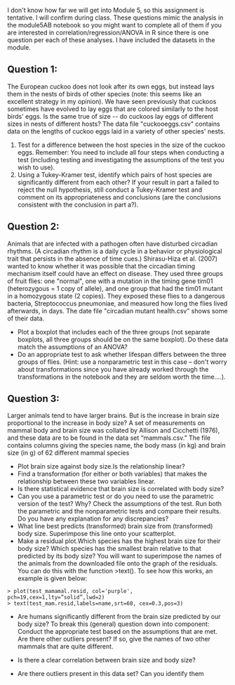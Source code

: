 I don't know how far we will get into Module 5, so this assignment is tentative. I will confirm during class. These questions mimic the analysis in the module5AB notebook so you might want to complete all of them if you are interested in correlation/regression/ANOVA in R since there is one question per each of these analyses. I have included the datasets in the module. 
## Question 1:
The European cuckoo does not look after its own eggs, but instead lays them in the nests of birds of other species (note: this seems like an excellent strategy in my opinion). We have seen previously that cuckoos sometimes have evolved to lay eggs that are colored similarly to the host birds' eggs. Is the same true of size -- do cuckoos lay eggs of different sizes in nests of different hosts? The data file "cuckooeggs.csv" contains data on the lengths of cuckoo eggs laid in a variety of other species' nests.
1. Test for a difference between the host species in the size of the cuckoo eggs. Remember: You need to include all four steps when conducting a test (including testing and investigating the assumptions of the test you wish to use).
2. Using a Tukey-Kramer test, identify which pairs of host species are significantly different from each other? If your result in part a failed to reject the null hypothesis, still conduct a Tukey-Kramer test and comment on its appropriateness and conclusions (are the conclusions consistent with the conclusion in part a?).
## Question 2:
Animals that are infected with a pathogen often have disturbed circadian rhythms. (A circadian rhythm is a daily cycle in a behavior or physiological trait that persists in the absence of time cues.) Shirasu-Hiza et al. (2007) wanted to know whether it was possible that the circadian timing mechanism itself could have an effect on disease. They used three groups of fruit flies: one "normal", one with a mutation in the timing gene tim01 (heterozygous = 1 copy of allele), and one group that had the tim01 mutant in a homozygous state (2 copies). They exposed these flies to a dangerous bacteria, Streptococcus pneumoniae, and measured how long the flies lived afterwards, in days. The date file "circadian mutant health.csv" shows some of their data.
- Plot a boxplot that includes each of the three groups (not separate boxplots, all three groups should be on the same boxplot). Do these data match the assumptions of an ANOVA?
- Do an appropriate test to ask whether lifespan differs between the three groups of flies. (Hint: use a nonparametric test in this case – don't worry about transformations since you have already worked through the transformations in the notebook and they are seldom worth the time....).
## Question 3: 
Larger animals tend to have larger brains. But is the increase in brain size proportional to the increase in body size? A set of measurements on mammal body and brain size was collated by Allison and Cicchetti (1976), and these data are to be found in the data set “mammals.csv.” The file contains columns giving the species name, the body mass (in kg) and brain size (in g) of 62 different mammal species
- Plot brain size against body size.Is the relationship linear?
- Find a transformation (for either or both variables) that makes the relationship between these two variables linear.
- Is there statistical evidence that brain size is correlated with body size?
- Can you use a parametric test or do you need to use the parametric version of the test? Why? Check the assumptions of the test. Run both the parametric and the nonparametric tests and compare their results. Do you have any explanation for any discrepancies?
- What line best predicts (transformed) brain size from (transformed) body size. Superimpose this line onto your scatterplot.
- Make a residual plot.Which species has the highest brain size for their body size? Which species has the smallest brain relative to that predicted by its body size? You will want to superimpose the names of the animals from the downloaded file onto the graph of the residuals. You can do this with the function >text(). To see how this works, an example is given below:
```
> plot(test_mamamal.resid, col='purple', pch=19,cex=1,lty=”solid”,lwd=2)
> text(test_mam.resid,labels=name,srt=60, cex=0.3,pos=3)
```
- Are humans significantly different from the brain size predicted by our body size? To break this (general) question down into component: Conduct the appropriate test based on the assumptions that are met. Are there other outliers present? If so, give the names of two other mammals that are quite different.

- Is there a clear correlation between brain size and body size?
- Are there outliers present in this data set? Can you identify them
